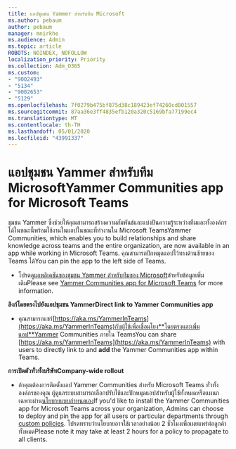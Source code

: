 ```yaml
---
title: แอปชุมชน Yammer สําหรับทีม Microsoft
ms.author: pebaum
author: pebaum
manager: mnirkhe
ms.audience: Admin
ms.topic: article
ROBOTS: NOINDEX, NOFOLLOW
localization_priority: Priority
ms.collection: Adm_O365
ms.custom:
- "9002493"
- "5134"
- "9002653"
- "5129"
ms.openlocfilehash: 7f0279b475bf875d38c189423ef74260cd801557
ms.sourcegitcommit: 87aa36e3ff4835efb120a320c5169bfa77199ec4
ms.translationtype: MT
ms.contentlocale: th-TH
ms.lasthandoff: 05/01/2020
ms.locfileid: "43991337"
---
```

# <a name="yammer-communities-app-for-microsoft-teams"></a><span data-ttu-id="9bf9a-102">แอปชุมชน Yammer สําหรับทีม Microsoft</span><span class="sxs-lookup"><span data-stu-id="9bf9a-102">Yammer Communities app for Microsoft Teams</span></span>

<span data-ttu-id="9bf9a-103">ชุมชน Yammer ซึ่งช่วยให้คุณสามารถสร้างความสัมพันธ์และแบ่งปันความรู้ระหว่างทีมและทั้งองค์กรได้ในขณะนี้พร้อมใช้งานในแอปในขณะที่ทํางานใน Microsoft Teams</span><span class="sxs-lookup"><span data-stu-id="9bf9a-103">Yammer Communities, which enables you to build relationships and share knowledge across teams and the entire organization, are now available in an app while working in Microsoft Teams.</span></span> <span data-ttu-id="9bf9a-104">คุณสามารถปักหมุดแอปไว้ทางด้านซ้ายของ Teams ได้</span><span class="sxs-lookup"><span data-stu-id="9bf9a-104">You can pin the app to the left side of Teams.</span></span> 

- <span data-ttu-id="9bf9a-105">โปรดดู[แอพลิเคชันของชุมชน Yammer สําหรับทีมของ Microsoft](https://go.microsoft.com/fwlink/?linkid=2127757&clcid=0x409)สําหรับข้อมูลเพิ่มเติม</span><span class="sxs-lookup"><span data-stu-id="9bf9a-105">Please see [Yammer Communities app for Microsoft Teams](https://go.microsoft.com/fwlink/?linkid=2127757&clcid=0x409) for more information.</span></span>

<span data-ttu-id="9bf9a-106">**ลิงก์โดยตรงไปยังแอปชุมชน Yammer**</span><span class="sxs-lookup"><span data-stu-id="9bf9a-106">**Direct link to Yammer Communities app**</span></span>

- <span data-ttu-id="9bf9a-107">คุณสามารถแชร์[https://aka.ms/YammerInTeams](https://aka.ms/YammerInTeams)กับผู้ใช้เพื่อเชื่อมโยง**โดยตรงและเพิ่มแอป**Yammer Communities ภายใน Teams</span><span class="sxs-lookup"><span data-stu-id="9bf9a-107">You can share [https://aka.ms/YammerInTeams](https://aka.ms/YammerInTeams) with users to directly link to and **add** the Yammer Communities app within Teams.</span></span>

<span data-ttu-id="9bf9a-108">**การเปิดตัวทั่วทั้งบริษัท**</span><span class="sxs-lookup"><span data-stu-id="9bf9a-108">**Company-wide rollout**</span></span>

- <span data-ttu-id="9bf9a-109">ถ้าคุณต้องการติดตั้งแอป Yammer Communities สําหรับ Microsoft Teams ทั่วทั้งองค์กรของคุณ ผู้ดูแลระบบสามารถเลือกปรับใช้และปักหมุดแอปสําหรับผู้ใช้ทั้งหมดหรือแผนกเฉพาะผ่าน[นโยบายแบบกําหนดเอง](https://docs.microsoft.com/microsoftteams/manage-apps)</span><span class="sxs-lookup"><span data-stu-id="9bf9a-109">If you'd like to install the Yammer Communities app for Microsoft Teams across your organization, Admins can choose to deploy and pin the app for all users or particular departments through [custom policies](https://docs.microsoft.com/microsoftteams/manage-apps).</span></span> <span data-ttu-id="9bf9a-110">โปรดทราบว่านโยบายอาจใช้เวลาอย่างน้อย 2 ชั่วโมงเพื่อเผยแพร่ต่อลูกค้าทั้งหมด</span><span class="sxs-lookup"><span data-stu-id="9bf9a-110">Please note it may take at least 2 hours for a policy to propagate to all clients.</span></span>
